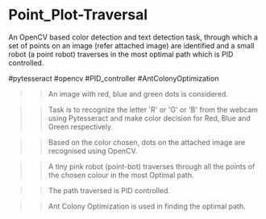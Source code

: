 # Point_Plot-Traversal
An OpenCV based color detection and text detection task, through which a set of points on an image (refer attached image) are identified and a small robot (a point robot) traverses in the most optimal path which is PID controlled.

#pytesseract
#opencv
#PID_controller 
#AntColonyOptimization

>> An image with red, blue and green dots is considered.

>> Task is to recognize the letter 'R' or 'G' or 'B' from the webcam using Pytesseract and make color decision for Red, Blue and Green respectively.

>> Based on the color chosen, dots on the attached image are recognised using OpenCV.

>> A tiny pink robot (point-bot) traverses through all the points of the chosen colour in the most Optimal path.

>> The path traversed is PID controlled.

>> Ant Colony Optimization is used in finding the optimal path.
